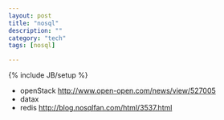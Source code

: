 ```yaml
---
layout: post
title: "nosql"
description: ""
category: "tech"
tags: [nosql]

---
```

{% include JB/setup %}

- openStack http://www.open-open.com/news/view/527005
- datax
- redis http://blog.nosqlfan.com/html/3537.html
